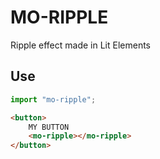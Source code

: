 # MO-RIPPLE

Ripple effect made in Lit Elements

## Use

```javascript
import "mo-ripple";
```

```html
<button>
    MY BUTTON
    <mo-ripple></mo-ripple>
</button>
```
